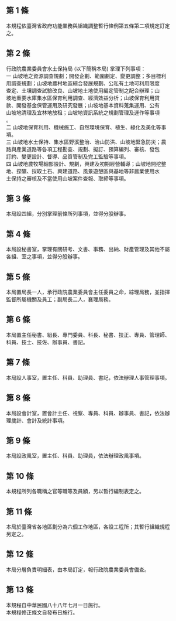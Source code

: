 第 1 條
-------
本規程依臺灣省政府功能業務與組織調整暫行條例第五條第二項規定訂定  
之。

第 2 條
-------
行政院農業委員會水土保持局 (以下簡稱本局) 掌理下列事項：  
一  山坡地之資源調查規劃；開發企劃、範圍劃定、變更調整；多目標利  
    用調查規劃；山坡地農村地區綜合發展規劃、公私有土地可利用限度  
    查定、土壤調查試驗改良、山坡地土地使用編定管制之配合辦理；山  
    坡地重要水庫集水區保育利用調查、經濟效益分析；山坡保育利用貸  
    款、開發基金保管運用及研究發展；山坡地基本資料蒐集運用、公有  
    山坡地清理及宜林地放租；山坡地資訊系統之規劃管理及運作等事項  
    。  
二  山坡地保育利用、機械施工、自然環境保育、植生、綠化及美化等事  
    項。  
三  山坡地水土保持、集水區野溪整治、治山防洪、山坡地緊急防災；農  
    路與產業道路等各項工程勘查、規劃、擬訂、預算編列、審核、發包  
    訂約、變更設計、督導、品質管制及完工監驗等事項。  
四  山坡地農牧場細部設計、規劃，興建及初期經營輔導；山坡地開挖整  
    地、探礦、採取土石、興建道路、風景遊憩區與基地等非農業使用水  
    土保持之審核及不當使用山坡案件查報、取締等事項。

第 3 條
-------
本局設四組，分別掌理前條所列事項，並得分股辦事。

第 4 條
-------
本局設秘書室，掌理有關研考、文書、事務、出納、財產管理及其他不屬  
各組、室之事項，並得分股辦事。

第 5 條
-------
本局置局長一人，承行政院農業委員會主任委員之命，綜理局務，並指揮  
監督所屬機關及員工；副局長二人，襄理局務。

第 6 條
-------
本局置主任秘書、組長、專門委員、科長、秘書、技正、專員、管理師、  
科員、技士、技佐、辦事員、書記。

第 7 條
-------
本局設人事室，置主任、科員、助理員、書記，依法辦理人事管理事項。

第 8 條
-------
本局設會計室，置會計主任、視察、專員、科員、辦事員、書記，依法辦  
理歲計、會計及統計事項。

第 9 條
-------
本局設政風室，置主任、科員、助理員，依法辦理政風事項。

第 10 條
--------
本規程所列各職稱之官等職等及員額，另以暫行編制表定之。

第 11 條
--------
本局於臺灣省各地區劃分為六個工作地區，各設工程所；其暫行組織規程  
另定之。

第 12 條
--------
本局分層負責明細表，由本局訂定，報行政院農業委員會備查。

第 13 條
--------
本規程自中華民國八十八年七月一日施行。  
本規程修正條文自發布日施行。

